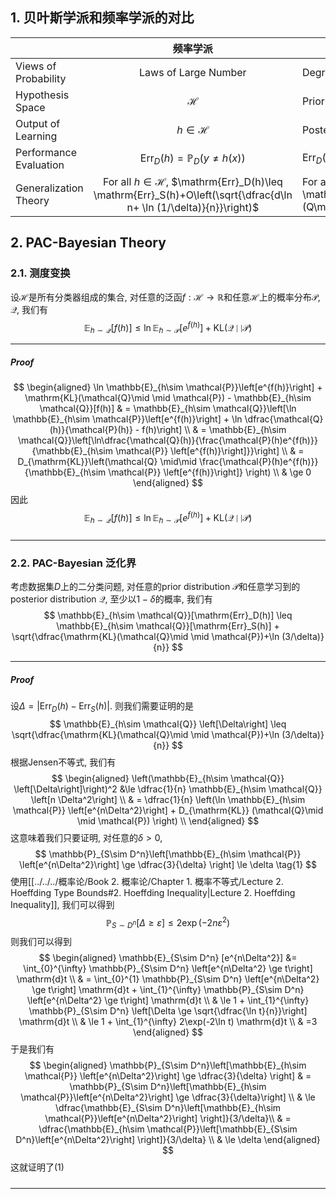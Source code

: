## 1. 贝叶斯学派和频率学派的对比

|  |<center>频率学派</center>|<center>贝叶斯学派</center>|
|-------------------|:---------------------:|--------------------|
|Views of Probability|Laws of Large Number|Degree of Belief|
|Hypothesis Space| $\mathcal{H}$ | Prior Distribution $\mathcal{P}(h)$ |
|Output of Learning| $h\in \mathcal{H}$ | Posterior Distribution $\mathcal{Q}(h)$ |
|Performance Evaluation| $\mathrm{Err}_D(h)=\mathbb{P}_D(y\neq h(x))$ | $\mathrm{Err}_D(\mathcal{Q})=\mathbb{E}_{h\sim\mathcal{Q}}[\mathbb{P}_{D}[y\neq h(x)]]$ |
|Generalization Theory| For all $h\in \mathcal{H}$, $\mathrm{Err}_D(h)\leq \mathrm{Err}_S(h)+O\left(\sqrt{\dfrac{d\ln n+ \ln (1/\delta)}{n}}\right)$ | For all $\mathcal{Q}$, $\mathrm{Err}_D(\mathcal{Q})\leq \mathrm{Err}_S(\mathcal{Q})+\sqrt{\dfrac{\mathrm{KL}(Q\mid \mid P)+\ln (3/\delta)}{n}}$|

## 2. PAC-Bayesian Theory
### 2.1. 测度变换
设$\mathcal{H}$是所有分类器组成的集合, 对任意的泛函$f:\mathcal{H}\rightarrow \mathbb{R}$和任意$\mathcal{H}$上的概率分布$\mathcal{P}$, $\mathcal{Q}$, 我们有
$$
\mathbb{E}_{h\sim \mathcal{Q}}[f(h)] \le  \ln \mathbb{E}_{h\sim \mathcal{P}}\left[e^{f(h)}\right]  + \mathrm{KL}(\mathcal{Q}\mid \mid \mathcal{P})
$$
___
##### Proof
$$
\begin{aligned} 
     \ln \mathbb{E}_{h\sim \mathcal{P}}\left[e^{f(h)}\right]  + \mathrm{KL}(\mathcal{Q}\mid \mid \mathcal{P})  - \mathbb{E}_{h\sim \mathcal{Q}}[f(h)] & = \mathbb{E}_{h\sim \mathcal{Q}}\left[\ln \mathbb{E}_{h\sim \mathcal{P}}\left[e^{f(h)}\right] + \ln \dfrac{\mathcal{Q}(h)}{\mathcal{P}(h)} - f(h)\right] \\ 
     & = \mathbb{E}_{h\sim \mathcal{Q}}\left[\ln\dfrac{\mathcal{Q}(h)}{\frac{\mathcal{P}(h)e^{f(h)}}{\mathbb{E}_{h\sim \mathcal{P}} \left[e^{f(h)}\right]}}\right] \\
     & = D_{\mathrm{KL}}\left(\mathcal{Q} \mid\mid \frac{\mathcal{P}(h)e^{f(h)}}{\mathbb{E}_{h\sim \mathcal{P}} \left[e^{f(h)}\right]} \right) \\ 
    & \ge 0
\end{aligned}
$$
因此
$$
\mathbb{E}_{h\sim \mathcal{Q}}[f(h)] \le  \ln \mathbb{E}_{h\sim \mathcal{P}}\left[e^{f(h)}\right]  + \mathrm{KL}(\mathcal{Q}\mid \mid \mathcal{P})
$$
#####
___

### 2.2. PAC-Bayesian 泛化界
考虑数据集$D$上的二分类问题, 对任意的prior distribution $\mathcal{P}$和任意学习到的posterior distribution $\mathcal{Q}$, 至少以$1-\delta$的概率, 我们有
$$
\mathbb{E}_{h\sim \mathcal{Q}}[\mathrm{Err}_D(h)] \leq \mathbb{E}_{h\sim \mathcal{Q}}[\mathrm{Err}_S(h)] + \sqrt{\dfrac{\mathrm{KL}(\mathcal{Q}\mid \mid \mathcal{P})+\ln (3/\delta)}{n}}
$$
___
##### Proof
设$\Delta = \left|\mathrm{Err}_D(h) - \mathrm{Err}_S(h) \right|$. 则我们需要证明的是
$$
\mathbb{E}_{h\sim \mathcal{Q}} \left[\Delta\right] \leq \sqrt{\dfrac{\mathrm{KL}(\mathcal{Q}\mid \mid \mathcal{P})+\ln (3/\delta)}{n}} 
$$
根据Jensen不等式, 我们有
$$
\begin{aligned} 
\left(\mathbb{E}_{h\sim \mathcal{Q}} \left[\Delta\right]\right)^2 &\le \dfrac{1}{n} \mathbb{E}_{h\sim \mathcal{Q}} \left[n \Delta^2\right]     \\ 
& = \dfrac{1}{n} \left(\ln \mathbb{E}_{h\sim \mathcal{P}} \left[e^{n\Delta^2}\right] + D_{\mathrm{KL}} (\mathcal{Q}\mid \mid \mathcal{P}) \right)    \\
\end{aligned}
$$
这意味着我们只要证明, 对任意的$\delta>0$, 
$$
\mathbb{P}_{S\sim D^n}\left[\mathbb{E}_{h\sim \mathcal{P}} \left[e^{n\Delta^2}\right] \ge \dfrac{3}{\delta} \right] \le \delta \tag{1}
$$
使用[[../../../概率论/Book 2. 概率论/Chapter 1. 概率不等式/Lecture 2. Hoeffding Type Bounds#2. Hoeffding Inequality|Lecture 2. Hoeffding Inequality]], 我们可以得到
$$
\mathbb{P}_{S\sim D^n} [\Delta \ge \varepsilon] \le 2\exp(-2n\varepsilon^2)
$$
则我们可以得到
$$
\begin{aligned} 
\mathbb{E}_{S\sim D^n} [e^{n\Delta^2}] &= \int_{0}^{\infty} \mathbb{P}_{S\sim D^n} \left[e^{n\Delta^2} \ge t\right] \mathrm{d}t \\ 
& = \int_{0}^{1} \mathbb{P}_{S\sim D^n} \left[e^{n\Delta^2} \ge t\right] \mathrm{d}t  + \int_{1}^{\infty} \mathbb{P}_{S\sim D^n} \left[e^{n\Delta^2} \ge t\right] \mathrm{d}t \\ 
& \le 1 + \int_{1}^{\infty} \mathbb{P}_{S\sim D^n} \left[\Delta \ge \sqrt{\dfrac{\ln t}{n}}\right] \mathrm{d}t \\
& \le 1 + \int_{1}^{\infty} 2\exp(-2\ln t) \mathrm{d}t \\
& =3
\end{aligned}
$$
于是我们有
$$
\begin{aligned} 
\mathbb{P}_{S\sim D^n}\left[\mathbb{E}_{h\sim \mathcal{P}} \left[e^{n\Delta^2}\right] \ge \dfrac{3}{\delta} \right] & = \mathbb{P}_{S\sim D^n}\left[\mathbb{E}_{h\sim \mathcal{P}}\left[e^{n\Delta^2}\right] \ge \dfrac{3}{\delta}\right] \\ 
& \le  \dfrac{\mathbb{E}_{S\sim D^n}\left[\mathbb{E}_{h\sim \mathcal{P}}\left[e^{n\Delta^2}\right] \right]}{3/\delta}\\
& = \dfrac{\mathbb{E}_{h\sim \mathcal{P}}\left[\mathbb{E}_{S\sim D^n}\left[e^{n\Delta^2}\right] \right]}{3/\delta} \\ 
& \le \delta 
\end{aligned}
$$
这就证明了$(1)$
#####
___